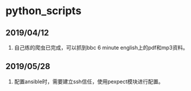 # python_scripts
## 2019/04/12
1. 自己练的爬虫已完成，可以抓到bbc 6 minute english上的pdf和mp3资料。

## 2019/05/28
1. 配置ansible时，需要建立ssh信任，使用pexpect模块进行配置。